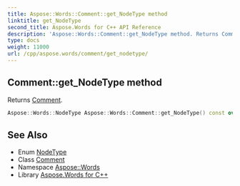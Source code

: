 ```yaml
---
title: Aspose::Words::Comment::get_NodeType method
linktitle: get_NodeType
second_title: Aspose.Words for C++ API Reference
description: 'Aspose::Words::Comment::get_NodeType method. Returns Comment in C++.'
type: docs
weight: 11000
url: /cpp/aspose.words/comment/get_nodetype/
---
```

## Comment::get_NodeType method


Returns [Comment](../../nodetype/).

```cpp
Aspose::Words::NodeType Aspose::Words::Comment::get_NodeType() const override
```

## See Also

* Enum [NodeType](../../nodetype/)
* Class [Comment](../)
* Namespace [Aspose::Words](../../)
* Library [Aspose.Words for C++](../../../)
